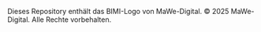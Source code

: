 Dieses Repository enthält das BIMI-Logo von MaWe-Digital.
© 2025 MaWe-Digital. Alle Rechte vorbehalten.
